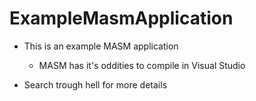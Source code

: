 # ExampleMasmApplication

- This is an example MASM application
	- MASM has it's oddities to compile in Visual Studio

- Search trough hell for more details